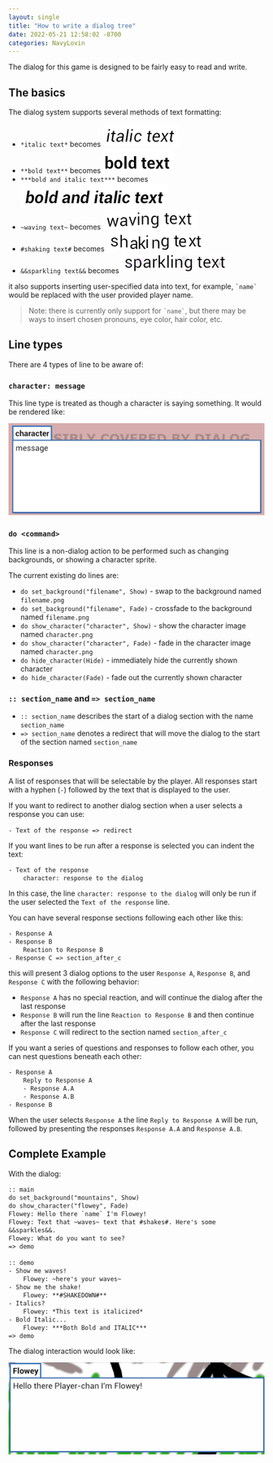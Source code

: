 ```yaml
---
layout: single
title: "How to write a dialog tree"
date: 2022-05-21 12:58:02 -0700
categories: NavyLovin
---
```


The dialog for this game is designed to be fairly easy to read and write.

## The basics

The dialog system supports several methods of text formatting:

- `*italic text*` becomes ![italic](/assets/images/italic.png)
- `**bold text**` becomes ![bold](/assets/images/bold.png)
- `***bold and italic text***` becomes ![bold-italic](/assets/images/bold-italic.png)
- `~waving text~` becomes ![wave](/assets/images/waving.gif)
- `#shaking text#` becomes ![shaking](/assets/images/shaking.gif)
- `&&sparkling text&&` becomes ![sparkling](/assets/images/sparkling.gif)

it also supports inserting user-specified data into text, for example, `` `name` `` would be replaced with the user provided player name.

> Note: there is currently only support for `` `name` ``, but there may be ways to insert chosen pronouns, eye color, hair color, etc.

## Line types

There are 4 types of line to be aware of:

### `character: message`

This line type is treated as though a character is saying something. It would be rendered like:

![char msg](/assets/images/char-msg.png)

### `do <command>`

This line is a non-dialog action to be performed such as changing backgrounds, or showing a character sprite.

The current existing do lines are:

- `do set_background("filename", Show)` - swap to the background named `filename.png`
- `do set_background("filename", Fade)` - crossfade to the background named `filename.png`
- `do show_character("character", Show)` - show the character image named `character.png`
- `do show_character("character", Fade)` - fade in the character image named `character.png`
- `do hide_character(Hide)` - immediately hide the currently shown character
- `do hide_character(Fade)` - fade out the currently shown character

### `:: section_name` and `=> section_name`

- `:: section_name` describes the start of a dialog section with the name `section_name`
- `=> section_name` denotes a redirect that will move the dialog to the start of the section named `section_name`

### Responses

A list of responses that will be selectable by the player. All responses start with a hyphen (`-`) followed by the text that is displayed to the user.

If you want to redirect to another dialog section when a user selects a response you can use:

`- Text of the response => redirect`

If you want lines to be run after a response is selected you can indent the text:

```
- Text of the response
    character: response to the dialog
```

In this case, the line `character: response to the dialog` will only be run if the user selected the `Text of the response` line.

You can have several response sections following each other like this:

```
- Response A
- Response B
    Reaction to Response B
- Response C => section_after_c
```

this will present 3 dialog options to the user `Response A`, `Response B`, and `Response C` with the following behavior:

- `Response A` has no special reaction, and will continue the dialog after the last response
- `Response B` will run the line `Reaction to Response B` and then continue after the last response
- `Response C` will redirect to the section named `section_after_c`

If you want a series of questions and responses to follow each other, you can nest questions beneath each other:

```
- Response A
    Reply to Response A
    - Response A.A
    - Response A.B
- Response B
```

When the user selects `Response A` the line `Reply to Response A` will be run, followed by presenting the responses `Response A.A` and `Response A.B`.

## Complete Example

With the dialog:

```
:: main
do set_background("mountains", Show)
do show_character("flowey", Fade)
Flowey: Hello there `name` I'm Flowey!
Flowey: Text that ~waves~ text that #shakes#. Here's some &&sparkles&&.
Flowey: What do you want to see?
=> demo

:: demo
- Show me waves!
    Flowey: ~here's your waves~
- Show me the shake!
    Flowey: **#SHAKEDOWN#**
- Italics?
    Flowey: *This text is italicized*
- Bold Italic...
    Flowey: ***Both Bold and ITALIC***
=> demo
```

The dialog interaction would look like:

![demo](/assets/images/demo.gif)
